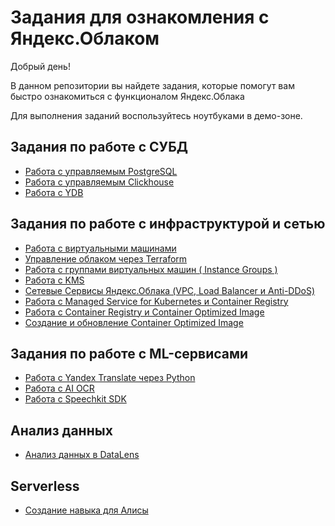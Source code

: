 # Задания для ознакомления с Яндекс.Облаком

Добрый день!

В данном репозитории вы найдете задания, которые помогут вам быстро ознакомиться с функционалом Яндекс.Облака

Для выполнения заданий воспользуйтесь ноутбуками в демо-зоне.

## Задания по работе с СУБД
* [Работа с управляемым PostgreSQL](postgresql/)
* [Работа с управляемым Clickhouse](clickhouse/)
* [Работа с YDB](ydb/)
## Задания по работе с инфраструктурой и сетью
* [Работа с виртуальными машинами](compute-instances/)
* [Управление облаком через Terraform](terraform/)
* [Работа с группами виртуальных машин ( Instance Groups )](instance-groups/)
* [Работа с KMS](kms/)
* [Сетевые Сервисы Яндекс.Облака (VPC, Load Balancer и Anti-DDoS) ](vpc/)
* [Работа с Managed Service for Kubernetes и Container Registry](k8s/)
* [Работа с Container Registry и Container Optimized Image](container-registry/01)
* [Создание и обновление Container Optimized Image](container-registry/02)
## Задания по работе с ML-сервисами
* [Работа с Yandex Translate через Python](translate-python/)
* [Работа с AI OCR](OCR/)
* [Работа с Speechkit SDK](SpeechKit/)
## Анализ данных 
* [Анализ данных в DataLens](datalens/)
## Serverless
* [Создание навыка для Алисы](serverless/alice/)
